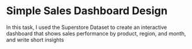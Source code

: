# Simple Sales Dashboard Design
In this task, I used the Superstore Dataset to create an interactive dashboard that shows sales performance by product, region, and month, and write short insights
